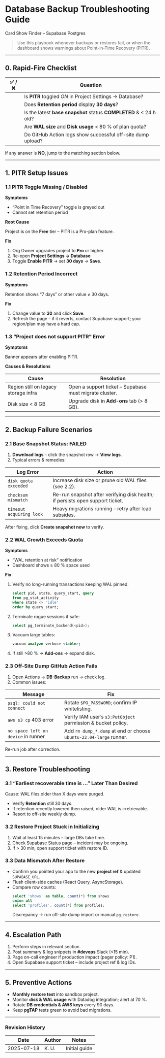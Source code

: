 # Database Backup Troubleshooting Guide  
Card Show Finder – Supabase Postgres

> Use this playbook whenever backups or restores fail, or when the
> dashboard shows warnings about Point-in-Time Recovery (PITR).

---

## 0. Rapid-Fire Checklist

| ✅ / ❌ | Question |
|---------|----------|
|         | Is **PITR** toggled *ON* in Project Settings → Database? |
|         | Does **Retention period** display **30 days**? |
|         | Is the latest **base snapshot** status **COMPLETED** & < 24 h old? |
|         | Are **WAL size** and **Disk usage** < 80 % of plan quota? |
|         | Do GitHub Action logs show successful off-site dump upload? |

If any answer is **NO**, jump to the matching section below.

---

## 1. PITR Setup Issues

### 1.1 PITR Toggle Missing / Disabled

**Symptoms**

* “Point in Time Recovery” toggle is greyed out  
* Cannot set retention period

**Root Cause**

Project is on the **Free** tier – PITR is a Pro-plan feature.

**Fix**

1. Org Owner upgrades project to **Pro** or higher.  
2. Re-open **Project Settings → Database**  
3. Toggle **Enable PITR** → set **30 days** → **Save**.

### 1.2 Retention Period Incorrect

**Symptoms**

Retention shows “7 days” or other value ≠ 30 days.

**Fix**

1. Change value to **30** and click **Save**.  
2. Refresh the page – if it reverts, contact Supabase support;
   your region/plan may have a hard cap.

### 1.3 “Project does not support PITR” Error

**Symptoms**

Banner appears after enabling PITR.

**Causes & Resolutions**

| Cause | Resolution |
|-------|------------|
| Region still on legacy storage infra | Open a support ticket – Supabase must migrate cluster. |
| Disk size < 8 GB | Upgrade disk in **Add-ons** tab (> 8 GB). |

---

## 2. Backup Failure Scenarios

### 2.1 Base Snapshot Status: **FAILED**

1. **Download logs** – click the snapshot row → **View logs**.  
2. Typical errors & remedies:

| Log Error | Action |
|-----------|--------|
| `disk quota exceeded` | Increase disk size or prune old WAL files (see 2.2). |
| `checksum mismatch` | Re-run snapshot after verifying disk health; if persists open support ticket. |
| `timeout acquiring lock` | Heavy migrations running – retry after load subsides. |

After fixing, click **Create snapshot now** to verify.

### 2.2 WAL Growth Exceeds Quota

**Symptoms**

* “WAL retention at risk” notification  
* Dashboard shows ≥ 80 % space used

**Fix**

1. Verify no long-running transactions keeping WAL pinned:  
   ```sql
   select pid, state, query_start, query
   from pg_stat_activity
   where state <> 'idle'
   order by query_start;
   ```  
2. Terminate rogue sessions if safe:  
   ```sql
   select pg_terminate_backend(<pid>);
   ```  
3. Vacuum large tables:  
   ```sql
   vacuum analyze verbose <table>;
   ```  
4. If still >80 % → **Add-ons** → expand disk.

### 2.3 Off-Site Dump GitHub Action Fails

1. Open Actions → **DB-Backup** run → check log.  
2. Common issues:

| Message | Fix |
|---------|-----|
| `psql: could not connect` | Rotate `$PG_PASSWORD`; confirm IP whitelisting. |
| `aws s3 cp` 403 error | Verify IAM user’s `s3:PutObject` permission & bucket policy. |
| `no space left on device` in runner | Add `rm dump_*.dump` at end or choose `ubuntu-22.04-large` runner. |

Re-run job after correction.

---

## 3. Restore Troubleshooting

### 3.1 “Earliest recoverable time is …” Later Than Desired

Cause: WAL files older than X days were purged.

* Verify **Retention** still 30 days.  
* If retention recently lowered then raised, older WAL is irretrievable.  
* Resort to off-site weekly dump.

### 3.2 Restore Project Stuck in **Initializing**

1. Wait at least 15 minutes – large DBs take time.  
2. Check Supabase Status page – incident may be ongoing.  
3. If > 30 min, open support ticket with restore ID.

### 3.3 Data Mismatch After Restore

* Confirm you pointed your app to the new **project ref** & updated `SUPABASE_URL`.  
* Flush client-side caches (React Query, AsyncStorage).  
* Compare row counts:  
  ```sql
  select 'shows' as table, count(*) from shows
  union all
  select 'profiles', count(*) from profiles;
  ```  
  Discrepancy → run off-site dump import or manual `pg_restore`.

---

## 4. Escalation Path

1. Perform steps in relevant section.  
2. Post summary & log snippets in **#devops** Slack (<15 min).  
3. Page on-call engineer if production impact (pager policy: P1).  
4. Open Supabase support ticket – include project ref & log IDs.  

---

## 5. Preventive Actions

* **Monthly restore test** into sandbox project.  
* Monitor **disk & WAL usage** with Datadog integration; alert at 70 %.  
* Rotate **DB credentials & AWS keys** every 90 days.  
* Keep **pgTAP** tests green to avoid bad migrations.

---

### Revision History

| Date | Author | Notes |
|------|--------|-------|
| 2025-07-18 | K. U. | Initial guide |
